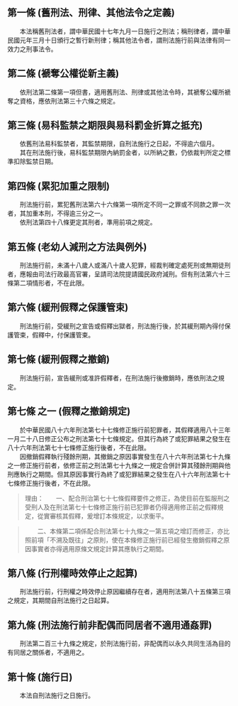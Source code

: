 第一條 (舊刑法、刑律、其他法令之定義)
-------------------------------------
　　本法稱舊刑法者，謂中華民國十七年九月一日施行之刑法；稱刑律者，謂中華民國元年三月十日頒行之暫行新刑律；稱其他法令者，謂刑法施行前與法律有同一效力之刑事法令。  


第二條 (褫奪公權從新主義)
-------------------------
　　依刑法第二條第一項但書，適用舊刑法、刑律或其他法令時，其褫奪公權所褫奪之資格，應依刑法第三十六條之規定。  


第三條 (易科監禁之期限與易科罰金折算之抵充)
-------------------------------------------
　　依舊刑法易科監禁者，其監禁期限，自刑法施行之日起，不得逾六個月。  
　　其在刑法施行後，易科監禁期限內納罰金者，以所納之數，仍依裁判所定之標準扣除監禁日期。  


第四條 (累犯加重之限制)
-----------------------
　　刑法施行前，累犯舊刑法第六十六條第一項所定不同一之罪或不同款之罪一次者，其加重本刑，不得逾三分之一。  
　　依刑法第四十八條更定其刑者，準用前項之規定。  


第五條 (老幼人減刑之方法與例外)
-------------------------------
　　刑法施行前，未滿十八歲人或滿八十歲人犯罪，經裁判確定處死刑或無期徒刑者，應報由司法行政最高官署，呈請司法院提請國民政府減刑。但有刑法第六十三條第二項情形者，不在此限。  


第六條 (緩刑假釋之保護管束)
---------------------------
　　刑法施行前，受緩刑之宣告或假釋出獄者，刑法施行後，於其緩刑期內得付保護管束，假釋中，付保護管束。  


第七條 (緩刑假釋之撤銷)
-----------------------
　　刑法施行前，宣告緩刑或准許假釋者，在刑法施行後撤銷時，應依刑法之規定。  


第七條 之一 (假釋之撤銷規定)
----------------------------
　　於中華民國八十六年刑法第七十七條修正施行前犯罪者，其假釋適用八十三年一月二十八日修正公布之刑法第七十七條規定。但其行為終了或犯罪結果之發生在八十六年刑法第七十七條修正施行後者，不在此限。  
　　因撤銷假釋執行殘餘刑期，其撤銷之原因事實發生在八十六年刑法第七十九條之一修正施行前者，依修正前之刑法第七十九條之一規定合併計算其殘餘刑期與他刑應執行之期間。但其原因事實行為終了或犯罪結果之發生在八十六年刑法第七十七條修正施行後者，不在此限。  
> 理由：　　一、配合刑治第七十七條假釋要件之修正，為使目前在監服刑之受刑人及在刑法第七十七條修正施行前已犯罪者仍得適用修正前之假釋規定，從實審核其假釋，爰增訂本條規定，以求衡平。

> 　　二、本條第二項係配合刑法第七十九條之一第五項之增訂而修正，亦比照前項「不溯及既往」之原則，使在本條修正施行前已經發生撤銷假釋之原因事實者亦得適用原條文規定計算其應執行之期間。



第八條 (行刑權時效停止之起算)
-----------------------------
　　刑法施行前，行刑權之時效停止原因繼續存在者，適用刑法第八十五條第三項之規定，其期間自刑法施行之日起算。  


第九條 (刑法施行前非配偶而同居者不適用通姦罪)
---------------------------------------------
　　刑法第二百三十九條之規定，於刑法施行前，非配偶而以永久共同生活為目的有同居之關係者，不適用之。  


第十條 (施行日)
---------------
　　本法自刑法施行之日施行。